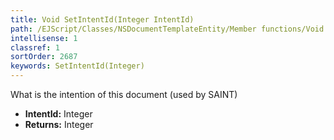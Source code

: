 ```yaml
---
title: Void SetIntentId(Integer IntentId)
path: /EJScript/Classes/NSDocumentTemplateEntity/Member functions/Void SetIntentId(Integer p_0)
intellisense: 1
classref: 1
sortOrder: 2687
keywords: SetIntentId(Integer)
---
```



What is the intention of this document (used by SAINT)



* **IntentId:** Integer
* **Returns:** Integer


